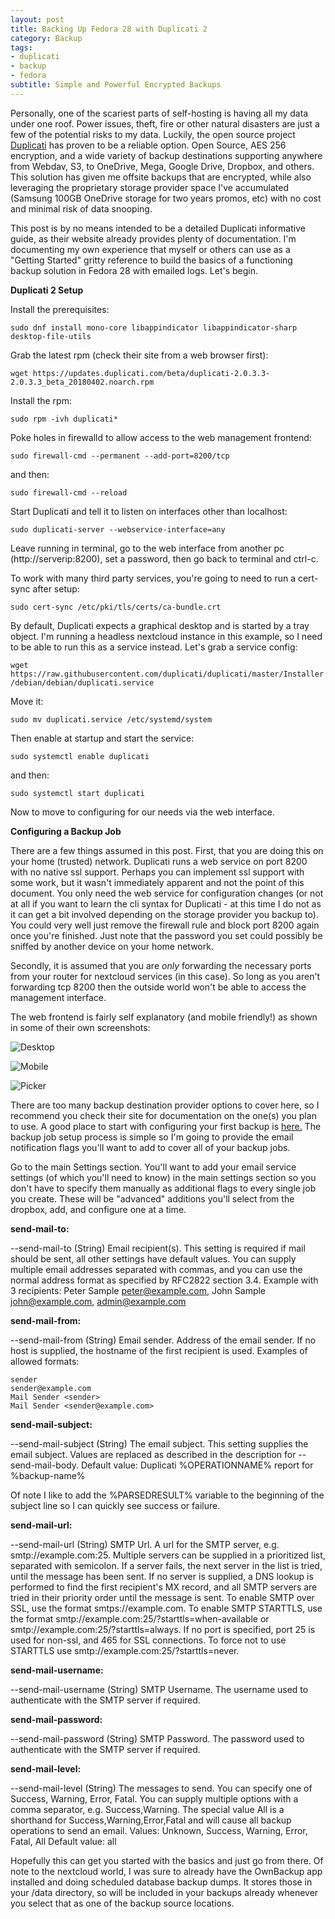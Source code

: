 ```yaml
---
layout: post
title: Backing Up Fedora 28 with Duplicati 2
category: Backup
tags:
- duplicati
- backup
- fedora
subtitle: Simple and Powerful Encrypted Backups
---
```


Personally, one of the scariest parts of self-hosting is having all my data under one roof. Power issues, theft, fire or other natural disasters are just a few of the potential risks to my data. Luckily, the open source project [Duplicati](https://www.duplicati.com/) has proven to be a reliable option. Open Source, AES 256 encryption, and a wide variety of backup destinations supporting anywhere from Webdav, S3, to OneDrive, Mega, Google Drive, Dropbox, and others. This solution has given me offsite backups that are encrypted, while also leveraging the proprietary storage provider space I've accumulated (Samsung 100GB OneDrive storage for two years promos, etc) with no cost and minimal risk of data snooping.

This post is by no means intended to be a detailed Duplicati informative guide, as their website already provides plenty of documentation. I'm documenting my own experience that myself or others can use as a "Getting Started" gritty reference to build the basics of a functioning backup solution in Fedora 28 with emailed logs. Let's begin.

**Duplicati 2 Setup**

Install the prerequisites:

`sudo dnf install mono-core libappindicator libappindicator-sharp desktop-file-utils`

Grab the latest rpm (check their site from a web browser first):

`wget https://updates.duplicati.com/beta/duplicati-2.0.3.3-2.0.3.3_beta_20180402.noarch.rpm`

Install the rpm:

`sudo rpm -ivh duplicati*`

Poke holes in firewalld to allow access to the web management frontend:

`sudo firewall-cmd --permanent --add-port=8200/tcp`

and then:

`sudo firewall-cmd --reload`

Start Duplicati and tell it to listen on interfaces other than localhost:

`sudo duplicati-server --webservice-interface=any`

Leave running in terminal, go to the web interface from another pc (http://serverip:8200), set a password, then go back to terminal and ctrl-c.

To work with many third party services, you're going to need to run a cert-sync after setup:

`sudo cert-sync /etc/pki/tls/certs/ca-bundle.crt`

By default, Duplicati expects a graphical desktop and is started by a tray object. I'm running a headless nextcloud instance in this example, so I need to be able to run this as a service instead. Let's grab a service config:

`wget https://raw.githubusercontent.com/duplicati/duplicati/master/Installer/debian/debian/duplicati.service`

Move it:

`sudo mv duplicati.service /etc/systemd/system`

Then enable at startup and start the service:

`sudo systemctl enable duplicati`

and then:

`sudo systemctl start duplicati`

Now to move to configuring for our needs via the web interface.

**Configuring a Backup Job**

There are a few things assumed in this post. First, that you are doing this on your home (trusted) network. Duplicati runs a web service on port 8200 with no native ssl support. Perhaps you can implement ssl support with some work, but it wasn't immediately apparent and not the point of this document. You only need the web service for configuration changes (or not at all if you want to learn the cli syntax for Duplicati - at this time I do not as it can get a bit involved depending on the storage provider you backup to). You could very well just remove the firewall rule and block port 8200 again once you're finished. Just note that the password you set could possibly be sniffed by another device on your home network.

Secondly, it is assumed that you are *only* forwarding the necessary ports from your router for nextcloud services (in this case). So long as you aren't forwarding tcp 8200 then the outside world won't be able to access the management interface.

The web frontend is fairly self explanatory (and mobile friendly!) as shown in some of their own screenshots:

![Desktop](/img/Duplicati-UI.jpg)

![Mobile](/img/Duplicati-mobile.jpg)

![Picker](/img/Duplicati-SourcePicker.jpg)

There are too many backup destination provider options to cover here, so I recommend you check their site for documentation on the one(s) you plan to use. A good place to start with configuring your first backup is [here.](https://www.duplicati.com/articles/Getting-Started/) The backup job setup process is simple so I'm going to provide the email notification flags you'll want to add to cover all of your backup jobs.

Go to the main Settings section. You'll want to add your email service settings (of which you'll need to know) in the main settings section so you don't have to specify them manually as additional flags to every single job you create. These will be "advanced" additions you'll select from the dropbox, add, and configure one at a time. 

**send-mail-to:**

--send-mail-to (String)
Email recipient(s).
This setting is required if mail should be sent, all other settings have default values. You can supply multiple email addresses separated with commas, and you can use the normal address format as specified by RFC2822 section 3.4.
Example with 3 recipients: Peter Sample <peter@example.com>, John Sample <john@example.com>, admin@example.com

**send-mail-from:**

--send-mail-from (String)
Email sender.
Address of the email sender. If no host is supplied, the hostname of the first recipient is used. Examples of allowed formats:

    sender
    sender@example.com
    Mail Sender <sender>
    Mail Sender <sender@example.com>

**send-mail-subject:**

--send-mail-subject (String)
The email subject.
This setting supplies the email subject. Values are replaced as described in the description for --send-mail-body.
Default value: Duplicati %OPERATIONNAME% report for %backup-name%

Of note I like to add the %PARSEDRESULT% variable to the beginning of the subject line so I can quickly see success or failure.

**send-mail-url:**

--send-mail-url (String)
SMTP Url.
A url for the SMTP server, e.g. smtp://example.com:25. Multiple servers can be supplied in a prioritized list, separated with semicolon. If a server fails, the next server in the list is tried, until the message has been sent.
If no server is supplied, a DNS lookup is performed to find the first recipient's MX record, and all SMTP servers are tried in their priority order until the message is sent.
To enable SMTP over SSL, use the format smtps://example.com. To enable SMTP STARTTLS, use the format smtp://example.com:25/?starttls=when-available or smtp://example.com:25/?starttls=always. If no port is specified, port 25 is used for non-ssl, and 465 for SSL connections. To force not to use STARTTLS use smtp://example.com:25/?starttls=never.

**send-mail-username:**

--send-mail-username (String)
SMTP Username.
The username used to authenticate with the SMTP server if required.

**send-mail-password:**

--send-mail-password (String) SMTP Password.
The password used to authenticate with the SMTP server if required.

**send-mail-level:**

--send-mail-level (String)
The messages to send.
You can specify one of Success, Warning, Error, Fatal. You can supply multiple options with a comma separator, e.g. Success,Warning. The special value All is a shorthand for Success,Warning,Error,Fatal and will cause all backup operations to send an email.
Values: Unknown, Success, Warning, Error, Fatal, All
Default value: all

Hopefully this can get you started with the basics and just go from there. Of note to the nextcloud world, I was sure to already have the OwnBackup app installed and doing scheduled database backup dumps. It stores those in your /data directory, so will be included in your backups already whenever you select that as one of the backup source locations.
